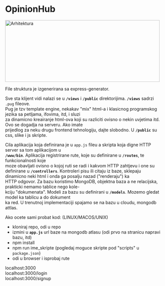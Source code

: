 # OpinionHub

<img src="https://developer.mozilla.org/en-US/docs/Learn/Server-side/Express_Nodejs/routes/mvc_express.png" width="500" height="200" alt="Arhitektura">

File struktura je izgenerirana sa express-generator.

Sve sta klijent vidi nalazi se u **`/views`** i **`/public`** direktorijima. **`/views`** sadrzi `.pug` fileove.  
Pug je tzv template engine, nekakav "mix" html-a i klasicnog programskog jezika sa petljama, ifovima, itd, i sluzi  
za dinamicno kreairanje html-ova koji su razliciti ovisno o nekin uvjetima itd. Ovo se dogadja na serveru. Ako imate  
prijedlog za neku drugu frontend tehnologiju, dajte slobodno. U **`/public`** su css, slike i js skripte.  

Cila aplikacija koja definirana je u `app.js` fileu a skripta koja digne HTTP server sa tom aplikacijom u  
**`/www/bin`**. Aplikacija registrirane rute, koje su definirane u **`/routes`**, te funkcionalnosti koje  
moze obavljati ovisno o kojoj ruti se radi i kakvom HTTP zahtjevu i one su definirane u **`/controllers`**.
Kontroleri pisu ili citaju iz baze, sklepaju dinamicno neki html i onda ga posalju nazad ("renderaju") ka  
HTTP odgovor. Za bazu koristimo MongoDB, objektna baza a ne relacijska, prakticki nemamo tablice nego kole-  
kciju "dokumenata". Modeli za bazu su definirani u **`/models`**. Mozemo gledat model ka tablicu a do dokument  
ka red. U trenutnoj implementaciji spajamo se na bazu u cloudu, mongodb attlas.

Ako ocete sami probat kod: (LINUX/MACOS/UNIX)
  - kloniraj repo, odi u repo
  - izmini u **`app.js`** url baze na mongodb atlasu (odi prvo na stranicu napravi bazu, itd)
  - npm install
  - npm run ime_skripte (pogledaj moguce skripte pod "scripts" u `package.json`)
  - odi u browser i isprobaj rute

localhost:3000  
localhost:3000/login  
localhost:3000/signup



